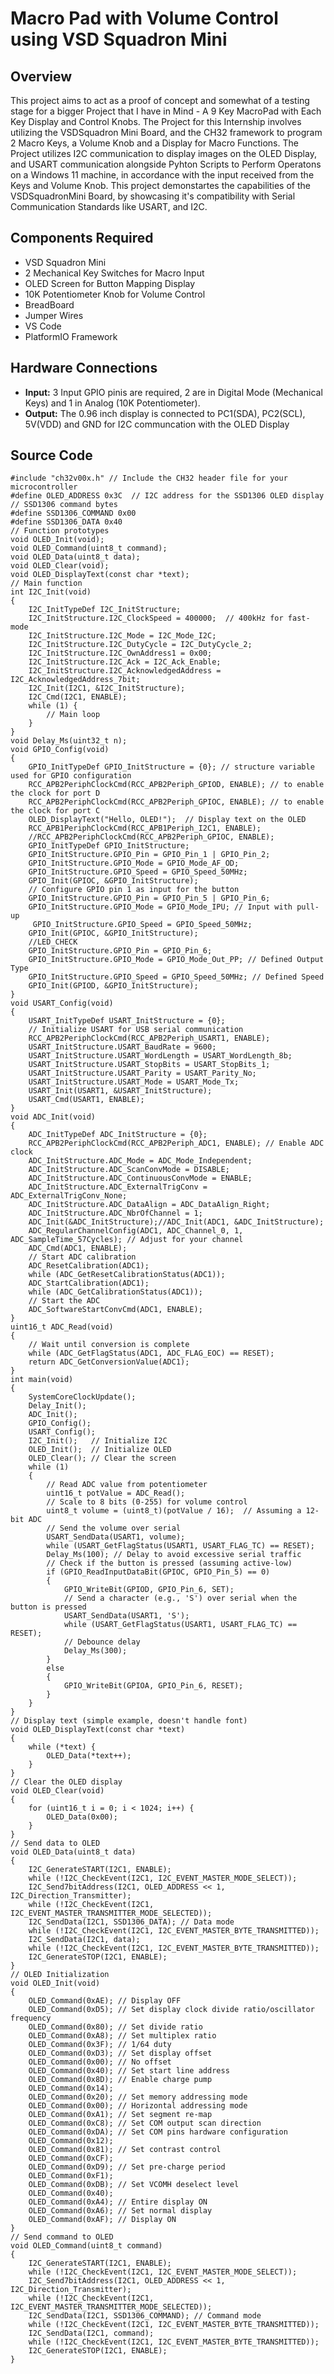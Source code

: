 # Macro Pad with Volume Control using VSD Squadron Mini

## Overview
This project aims to act as a proof of concept and somewhat of a testing stage for a bigger Project that I have in Mind - A 9 Key MacroPad with Each Key Display and Control Knobs. The Project for this Internship involves utilizing the VSDSquadron Mini Board, and the CH32 framework to program 2 Macro Keys, a Volume Knob and a Display for Macro Functions. The Project utilizes I2C communication to display images on the OLED Display, and USART communication alongside Pyhton Scripts to Perform Operatons on a Windows 11 machine, in accordance with the input received from the Keys and Volume Knob. This project demonstartes the capabilities of the VSDSquadronMini Board, by showcasing it's compatibility with Serial Communication Standards like USART, and I2C.
## Components Required
- VSD Squadron Mini
- 2 Mechanical Key Switches for Macro Input
- OLED Screen for Button Mapping Display
- 10K Potentiometer Knob for Volume Control
- BreadBoard
- Jumper Wires
- VS Code
- PlatformIO Framework

## Hardware Connections
- **Input:** 3 Input GPIO pinis are required, 2 are in Digital Mode (Mechanical Keys) and 1 in Analog (10K Potentiometer).
- **Output:** The 0.96 inch display is connected to PC1(SDA), PC2(SCL), 5V(VDD) and GND for I2C communcation with the OLED Display
## Source Code

```
#include "ch32v00x.h" // Include the CH32 header file for your microcontroller
#define OLED_ADDRESS 0x3C  // I2C address for the SSD1306 OLED display
// SSD1306 command bytes
#define SSD1306_COMMAND 0x00
#define SSD1306_DATA 0x40
// Function prototypes
void OLED_Init(void);
void OLED_Command(uint8_t command);
void OLED_Data(uint8_t data);
void OLED_Clear(void);
void OLED_DisplayText(const char *text);
// Main function
int I2C_Init(void)
{
    I2C_InitTypeDef I2C_InitStructure;
    I2C_InitStructure.I2C_ClockSpeed = 400000;  // 400kHz for fast-mode
    I2C_InitStructure.I2C_Mode = I2C_Mode_I2C;
    I2C_InitStructure.I2C_DutyCycle = I2C_DutyCycle_2;
    I2C_InitStructure.I2C_OwnAddress1 = 0x00;
    I2C_InitStructure.I2C_Ack = I2C_Ack_Enable;
    I2C_InitStructure.I2C_AcknowledgedAddress = I2C_AcknowledgedAddress_7bit;
    I2C_Init(I2C1, &I2C_InitStructure);
    I2C_Cmd(I2C1, ENABLE);
    while (1) {
        // Main loop
    }
}
void Delay_Ms(uint32_t n);
void GPIO_Config(void)
{
    GPIO_InitTypeDef GPIO_InitStructure = {0}; // structure variable used for GPIO configuration
    RCC_APB2PeriphClockCmd(RCC_APB2Periph_GPIOD, ENABLE); // to enable the clock for port D
    RCC_APB2PeriphClockCmd(RCC_APB2Periph_GPIOC, ENABLE); // to enable the clock for port C
    OLED_DisplayText("Hello, OLED!");  // Display text on the OLED
    RCC_APB1PeriphClockCmd(RCC_APB1Periph_I2C1, ENABLE);
    //RCC_APB2PeriphClockCmd(RCC_APB2Periph_GPIOC, ENABLE);
    GPIO_InitTypeDef GPIO_InitStructure;
    GPIO_InitStructure.GPIO_Pin = GPIO_Pin_1 | GPIO_Pin_2;
    GPIO_InitStructure.GPIO_Mode = GPIO_Mode_AF_OD;
    GPIO_InitStructure.GPIO_Speed = GPIO_Speed_50MHz;
    GPIO_Init(GPIOC, &GPIO_InitStructure);
    // Configure GPIO pin 1 as input for the button
    GPIO_InitStructure.GPIO_Pin = GPIO_Pin_5 | GPIO_Pin_6;
    GPIO_InitStructure.GPIO_Mode = GPIO_Mode_IPU; // Input with pull-up
     GPIO_InitStructure.GPIO_Speed = GPIO_Speed_50MHz;
    GPIO_Init(GPIOC, &GPIO_InitStructure);
    //LED_CHECK
    GPIO_InitStructure.GPIO_Pin = GPIO_Pin_6;
    GPIO_InitStructure.GPIO_Mode = GPIO_Mode_Out_PP; // Defined Output Type
    GPIO_InitStructure.GPIO_Speed = GPIO_Speed_50MHz; // Defined Speed
    GPIO_Init(GPIOD, &GPIO_InitStructure);
}
void USART_Config(void)
{
    USART_InitTypeDef USART_InitStructure = {0};
    // Initialize USART for USB serial communication
    RCC_APB2PeriphClockCmd(RCC_APB2Periph_USART1, ENABLE);
    USART_InitStructure.USART_BaudRate = 9600;
    USART_InitStructure.USART_WordLength = USART_WordLength_8b;
    USART_InitStructure.USART_StopBits = USART_StopBits_1;
    USART_InitStructure.USART_Parity = USART_Parity_No;
    USART_InitStructure.USART_Mode = USART_Mode_Tx;
    USART_Init(USART1, &USART_InitStructure);
    USART_Cmd(USART1, ENABLE);
}
void ADC_Init(void)
{
    ADC_InitTypeDef ADC_InitStructure = {0};
    RCC_APB2PeriphClockCmd(RCC_APB2Periph_ADC1, ENABLE); // Enable ADC clock
    ADC_InitStructure.ADC_Mode = ADC_Mode_Independent;
    ADC_InitStructure.ADC_ScanConvMode = DISABLE;
    ADC_InitStructure.ADC_ContinuousConvMode = ENABLE;
    ADC_InitStructure.ADC_ExternalTrigConv = ADC_ExternalTrigConv_None;
    ADC_InitStructure.ADC_DataAlign = ADC_DataAlign_Right;
    ADC_InitStructure.ADC_NbrOfChannel = 1;
    ADC_Init(&ADC_InitStructure);//ADC_Init(ADC1, &ADC_InitStructure);
    ADC_RegularChannelConfig(ADC1, ADC_Channel_0, 1, ADC_SampleTime_57Cycles); // Adjust for your channel
    ADC_Cmd(ADC1, ENABLE);
    // Start ADC calibration
    ADC_ResetCalibration(ADC1);
    while (ADC_GetResetCalibrationStatus(ADC1));
    ADC_StartCalibration(ADC1);
    while (ADC_GetCalibrationStatus(ADC1));
    // Start the ADC
    ADC_SoftwareStartConvCmd(ADC1, ENABLE);
}
uint16_t ADC_Read(void)
{
    // Wait until conversion is complete
    while (ADC_GetFlagStatus(ADC1, ADC_FLAG_EOC) == RESET);
    return ADC_GetConversionValue(ADC1);
}
int main(void)
{
    SystemCoreClockUpdate();
    Delay_Init();
    ADC_Init();
    GPIO_Config();
    USART_Config();
    I2C_Init();   // Initialize I2C
    OLED_Init();  // Initialize OLED
    OLED_Clear(); // Clear the screen
    while (1)
    {
        // Read ADC value from potentiometer
        uint16_t potValue = ADC_Read();
        // Scale to 8 bits (0-255) for volume control
        uint8_t volume = (uint8_t)(potValue / 16);  // Assuming a 12-bit ADC
        // Send the volume over serial
        USART_SendData(USART1, volume);
        while (USART_GetFlagStatus(USART1, USART_FLAG_TC) == RESET);
        Delay_Ms(100); // Delay to avoid excessive serial traffic
        // Check if the button is pressed (assuming active-low)
        if (GPIO_ReadInputDataBit(GPIOC, GPIO_Pin_5) == 0)
        {
            GPIO_WriteBit(GPIOD, GPIO_Pin_6, SET);
            // Send a character (e.g., 'S') over serial when the button is pressed
            USART_SendData(USART1, 'S');
            while (USART_GetFlagStatus(USART1, USART_FLAG_TC) == RESET);
            // Debounce delay
            Delay_Ms(300);
        }
        else
        {
            GPIO_WriteBit(GPIOA, GPIO_Pin_6, RESET);
        }
    }
}
// Display text (simple example, doesn't handle font)
void OLED_DisplayText(const char *text)
{
    while (*text) {
        OLED_Data(*text++);
    }
}
// Clear the OLED display
void OLED_Clear(void)
{
    for (uint16_t i = 0; i < 1024; i++) {
        OLED_Data(0x00);
    }
}
// Send data to OLED
void OLED_Data(uint8_t data)
{
    I2C_GenerateSTART(I2C1, ENABLE);
    while (!I2C_CheckEvent(I2C1, I2C_EVENT_MASTER_MODE_SELECT));
    I2C_Send7bitAddress(I2C1, OLED_ADDRESS << 1, I2C_Direction_Transmitter);
    while (!I2C_CheckEvent(I2C1, I2C_EVENT_MASTER_TRANSMITTER_MODE_SELECTED));
    I2C_SendData(I2C1, SSD1306_DATA); // Data mode
    while (!I2C_CheckEvent(I2C1, I2C_EVENT_MASTER_BYTE_TRANSMITTED));
    I2C_SendData(I2C1, data);
    while (!I2C_CheckEvent(I2C1, I2C_EVENT_MASTER_BYTE_TRANSMITTED));
    I2C_GenerateSTOP(I2C1, ENABLE);
}
// OLED Initialization
void OLED_Init(void)
{
    OLED_Command(0xAE); // Display OFF
    OLED_Command(0xD5); // Set display clock divide ratio/oscillator frequency
    OLED_Command(0x80); // Set divide ratio
    OLED_Command(0xA8); // Set multiplex ratio
    OLED_Command(0x3F); // 1/64 duty
    OLED_Command(0xD3); // Set display offset
    OLED_Command(0x00); // No offset
    OLED_Command(0x40); // Set start line address
    OLED_Command(0x8D); // Enable charge pump
    OLED_Command(0x14);
    OLED_Command(0x20); // Set memory addressing mode
    OLED_Command(0x00); // Horizontal addressing mode
    OLED_Command(0xA1); // Set segment re-map
    OLED_Command(0xC8); // Set COM output scan direction
    OLED_Command(0xDA); // Set COM pins hardware configuration
    OLED_Command(0x12);
    OLED_Command(0x81); // Set contrast control
    OLED_Command(0xCF);
    OLED_Command(0xD9); // Set pre-charge period
    OLED_Command(0xF1);
    OLED_Command(0xDB); // Set VCOMH deselect level
    OLED_Command(0x40);
    OLED_Command(0xA4); // Entire display ON
    OLED_Command(0xA6); // Set normal display
    OLED_Command(0xAF); // Display ON
}
// Send command to OLED
void OLED_Command(uint8_t command)
{
    I2C_GenerateSTART(I2C1, ENABLE);
    while (!I2C_CheckEvent(I2C1, I2C_EVENT_MASTER_MODE_SELECT));
    I2C_Send7bitAddress(I2C1, OLED_ADDRESS << 1, I2C_Direction_Transmitter);
    while (!I2C_CheckEvent(I2C1, I2C_EVENT_MASTER_TRANSMITTER_MODE_SELECTED));
    I2C_SendData(I2C1, SSD1306_COMMAND); // Command mode
    while (!I2C_CheckEvent(I2C1, I2C_EVENT_MASTER_BYTE_TRANSMITTED));
    I2C_SendData(I2C1, command);
    while (!I2C_CheckEvent(I2C1, I2C_EVENT_MASTER_BYTE_TRANSMITTED));
    I2C_GenerateSTOP(I2C1, ENABLE);
}
```
